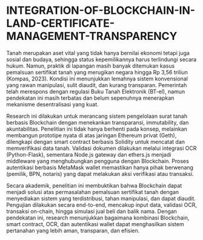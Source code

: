 # INTEGRATION-OF-BLOCKCHAIN-IN-LAND-CERTIFICATE-MANAGEMENT-TRANSPARENCY

Tanah merupakan aset vital yang tidak hanya bernilai ekonomi tetapi juga sosial dan budaya, sehingga status kepemilikannya harus terlindungi secara hukum. Namun, praktik di lapangan masih banyak ditemukan kasus pemalsuan sertifikat tanah yang merugikan negara hingga Rp 3,56 triliun (Kompas, 2023). Kondisi ini menunjukkan lemahnya sistem konvensional yang rawan manipulasi, sulit diaudit, dan kurang transparan. Pemerintah telah merespons dengan regulasi Buku Tanah Elektronik (BT-el), namun pendekatan ini masih terbatas dan belum sepenuhnya menerapkan mekanisme desentralisasi yang kuat.

Research ini dilakukan untuk merancang sistem pengelolaan surat tanah berbasis Blockchain dengan menekankan transparansi, immutability, dan akuntabilitas. Penelitian ini tidak hanya berhenti pada konsep, melainkan membangun prototipe nyata di atas jaringan Ethereum privat (Geth), dilengkapi dengan smart contract berbasis Solidity untuk mencatat dan memverifikasi data tanah. Validasi dokumen dilakukan melalui integrasi OCR (Python-Flask), sementara Node.js gateway dan ethers.js menjadi middleware yang menghubungkan pengguna dengan Blockchain. Proses autentikasi berbasis MetaMask wallet memastikan hanya pihak berwenang (pemilik, BPN, notaris) yang dapat melakukan aksi verifikasi atau transaksi.

Secara akademik, penelitian ini membuktikan bahwa Blockchain dapat menjadi solusi atas permasalahan pemalsuan sertifikat tanah dengan menyediakan sistem yang terdistribusi, tahan manipulasi, dan dapat diaudit. Pengujian dilakukan secara end-to-end, mencakup input data, validasi OCR, transaksi on-chain, hingga simulasi jual beli dan balik nama. Dengan pendekatan ini, research menunjukkan bagaimana kombinasi Blockchain, smart contract, OCR, dan autentikasi wallet dapat menghasilkan sistem pertanahan yang lebih aman, transparan, dan efisien.

